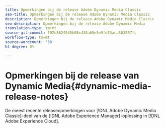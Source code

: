 ```yaml
---
title: Opmerkingen bij de release Adobe Dynamic Media Classic
seo-title: Opmerkingen bij de release Adobe Dynamic Media Classic
description: Opmerkingen bij de release Adobe Dynamic Media Classic
seo-description: Opmerkingen bij de release Adobe Dynamic Media
translation-type: tm+mt
source-git-commit: 192b5624945b08e438a65e3e9fd25aca503857fc
workflow-type: tm+mt
source-wordcount: '38'
ht-degree: 0%

---
```



# Opmerkingen bij de release van Dynamic Media{#dynamic-media-release-notes}

De meest recente releaseopmerkingen voor [!DNL Adobe Dynamic Media Classic]-deel van de [!DNL Adobe Experience Manager]-oplossing in [!DNL Adobe Experience Cloud].